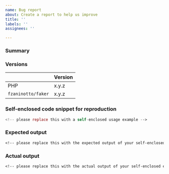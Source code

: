```yaml
---
name: Bug report
about: Create a report to help us improve
title: ''
labels: ''
assignees: ''

---
```


### Summary

<!-- provide a summary here -->

### Versions

<!-- Please provide the versions of PHP as well as `fzaninotto/faker` on which the issue has been observed -->

|                     | Version |
|:--------------------|:--------|
| PHP                 | x.y.z   |
| `fzaninotto/faker`  | x.y.z   |

### Self-enclosed code snippet for reproduction

```php
<!-- please replace this with a self-enclosed usage example -->
```

### Expected output

```txt
<!-- please replace this with the expected output of your self-enclosed example --> 
```

### Actual output

```txt
<!-- please replace this with the actual output of your self-enclosed example --> 
```
